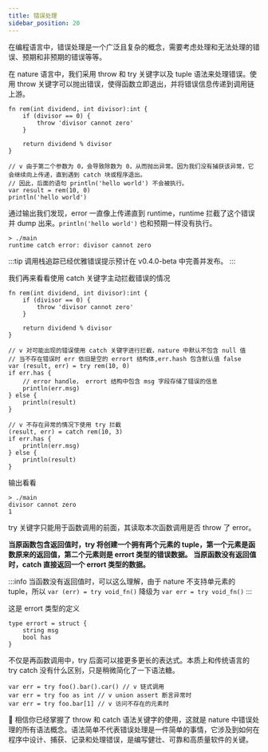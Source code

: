 ```yaml
---
title: 错误处理
sidebar_position: 20
---
```


在编程语言中，错误处理是一个广泛且复杂的概念，需要考虑处理和无法处理的错误、预期和非预期的错误等等。

在 nature 语言中，我们采用 throw 和 try 关键字以及 tuple 语法来处理错误。使用 throw 关键字可以抛出错误，使得函数立即退出，并将错误信息传递到调用链上游。

```nature
fn rem(int dividend, int divisor):int {
	if (divisor == 0) {
		throw 'divisor cannot zero'
	}

	return dividend % divisor
}

// v 由于第二个参数为 0，会导致除数为 0，从而抛出异常。因为我们没有捕获该异常，它会继续向上传递，直到遇到 catch 块或程序退出。
// 因此，后面的语句 println('hello world') 不会被执行。
var result = rem(10, 0)
println('hello world')
```

通过输出我们发现，error 一直像上传递直到 runtime，runtime 拦截了这个错误并 dump 出来。`println('hello world')` 也和预期一样没有执行。

```shell
> ./main
runtime catch error: divisor cannot zero
```

:::tip
调用栈追踪已经优雅错误提示预计在 v0.4.0-beta 中完善并发布。
:::

我们再来看看使用 catch 关键字主动拦截错误的情况

```nature
fn rem(int dividend, int divisor):int {
	if (divisor == 0) {
		throw 'divisor cannot zero'
	}

	return dividend % divisor
}

// v 对可能出现的错误使用 catch 关键字进行拦截，nature 中默认不包含 null 值
// 当不存在错误时 err 依旧是空的 errort 结构体,err.hash 包含默认值 false
var (result, err) = try rem(10, 0)
if err.has {
	// error handle， errort 结构中包含 msg 字段存储了错误的信息
	println(err.msg)
} else {
	println(result)
}

// v 不存在异常的情况下使用 try 拦截
(result, err) = catch rem(10, 3)
if err.has {
	println(err.msg)
} else {
	println(result)
}
```

输出看看

```shell
> ./main
divisor cannot zero
1
```

try 关键字只能用于函数调用的前面，其读取本次函数调用是否 throw 了 error。

**当原函数包含返回值时，try 将创建一个拥有两个元素的 tuple，第一个元素是函数原来的返回值，第二个元素则是 errort 类型的错误数据。 当原函数没有返回值时，catch 直接返回一个 errort 类型的数据。**

:::info
当函数没有返回值时，可以这么理解，由于 nature 不支持单元素的 tuple，所以 `var (err) = try void_fn()`  降级为 `var err = try void_fn()`
:::

这是 errort 类型的定义

```nature
type errort = struct {
    string msg
    bool has
}
```


不仅是再函数调用中，try 后面可以接更多更长的表达式。本质上和传统语言的 try catch 没有什么区别，只是稍微简化了一下语法糖。

```nature
var err = try foo().bar().car() // v 链式调用
var err = try foo as int // v union assert 断言异常时
var err = try foo.bar[1] // v 访问不存在的元素时
```


👏 相信你已经掌握了 throw 和 catch 语法关键字的使用，这就是 nature 中错误处理的所有语法概念。语法简单不代表错误处理是一件简单的事情，它涉及到如何在程序中设计、捕获、记录和处理错误，是编写健壮、可靠和高质量软件的关键。
